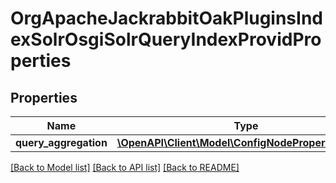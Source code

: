 # OrgApacheJackrabbitOakPluginsIndexSolrOsgiSolrQueryIndexProvidProperties

## Properties
Name | Type | Description | Notes
------------ | ------------- | ------------- | -------------
**query_aggregation** | [**\OpenAPI\Client\Model\ConfigNodePropertyBoolean**](ConfigNodePropertyBoolean.md) |  | [optional] 

[[Back to Model list]](../README.md#documentation-for-models) [[Back to API list]](../README.md#documentation-for-api-endpoints) [[Back to README]](../README.md)


